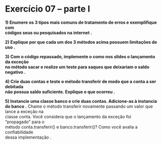 # Exercício 07 – parte I

**1) Enumere os 3 tipos mais comuns de tratamento de erros e exemplifique com                                                                     
códigos seus ou pesquisados na internet                                                                                                         .**

**2) Explique por que cada um dos 3 métodos acima possuem limitações de uso                                                                      .**
                                                                                                                 
**3) Com o código repassado, implemente o como nos slides o lançamento da exceção                                                                      
no método sacar e realize um teste para saques que deixariam o saldo negativo                                                                      .**
                                                                                                      
**4) Crie duas contas e teste o método transferir de modo que a conta a ser debitada                                                                      
não possua saldo suficiente. Explique o que ocorreu                                                                                                  .**
                                                                                                                                
**5) Instancie uma classe banco e crie duas contas. Adicione-as à instancia do banco                                                                      .**
Chame o método transferir novamente passando um valor que lance a exceção na                                                                          
classe conta. Você considera que o lançamento da exceção foi “propagado” para o                                                                          
método conta.transferir() e banco.transferir()? Como você avalia a confiabilidade                                                                          
dessa implementação                                                                                                           .
